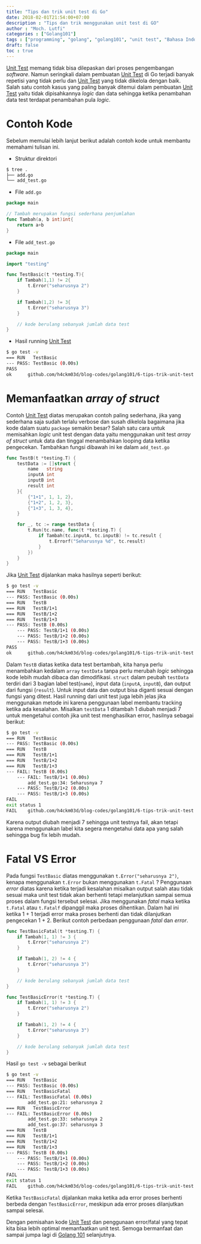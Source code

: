 ```yaml
---
title: "Tips dan trik unit test di Go"
date: 2018-02-01T21:54:00+07:00
description : "Tips dan trik menggunakan unit test di GO"
author : "Moch. Lutfi"
categories : ["Golang101"]
tags : ["programming", "golang", "golang101", "unit test", "Bahasa Indonesia", "tips"]
draft: false
toc : true
---
```

[Unit Test] memang tidak bisa dilepaskan dari proses pengembangan *software*. Namun seringkali dalam pembuatan [Unit Test] di Go terjadi banyak repetisi yang tidak perlu dan [Unit Test] yang tidak dikelola dengan baik. Salah satu contoh kasus yang paling banyak ditemui dalam pembuatan [Unit Test] yaitu tidak dipisahkannya *logic* dan data sehingga ketika penambahan data test terdapat penambahan pula *logic*.

# Contoh Kode

Sebelum memulai lebih lanjut berikut adalah contoh kode untuk membantu memahami tulisan ini.

- Struktur direktori

```bash
$ tree .
├── add.go
└── add_test.go
```

- File `add.go`

```go
package main

// Tambah merupakan fungsi sederhana penjumlahan
func Tambah(a, b int)int{
    return a+b
}
```

- File `add_test.go`

```go
package main

import "testing"

func TestBasic(t *testing.T){
    if Tambah(1,1) != 2{
        t.Error("seharusnya 2")
    }

    if Tambah(1,2) != 3{
        t.Error("seharusnya 3")
    }

    // kode berulang sebanyak jumlah data test
}

```

- Hasil running [Unit Test]

```bash
$ go test -v
=== RUN   TestBasic
--- PASS: TestBasic (0.00s)
PASS
ok      github.com/h4ckm03d/blog-codes/golang101/6-tips-trik-unit-test  0.002s
```

# Memanfaatkan *array of struct*

Contoh [Unit Test] diatas merupakan contoh paling sederhana, jika yang sederhana saja sudah terlalu verbose dan susah dikelola bagaimana jika kode dalam suatu `package` semakin besar? Salah satu cara untuk memisahkan *logic* unit test dengan data yaitu menggunakan unit test *array of struct* untuk data dan tinggal menambahkan looping data ketika pengecekan. Tambahkan fungsi dibawah ini ke dalam `add_test.go`

```go
func TestB(t *testing.T) {
    testData := []struct {
        name   string
        inputA int
        inputB int
        result int
    }{
        {"1+1", 1, 1, 2},
        {"1+2", 1, 2, 3},
        {"1+3", 1, 3, 4},
    }

    for _, tc := range testData {
        t.Run(tc.name, func(t *testing.T) {
            if Tambah(tc.inputA, tc.inputB) != tc.result {
                t.Errorf("Seharusnya %d", tc.result)
            }
        })
    }
}

```

Jika [Unit Test] dijalankan maka hasilnya seperti berikut:

```bash
$ go test -v
=== RUN   TestBasic
--- PASS: TestBasic (0.00s)
=== RUN   TestB
=== RUN   TestB/1+1
=== RUN   TestB/1+2
=== RUN   TestB/1+3
--- PASS: TestB (0.00s)
    --- PASS: TestB/1+1 (0.00s)
    --- PASS: TestB/1+2 (0.00s)
    --- PASS: TestB/1+3 (0.00s)
PASS
ok      github.com/h4ckm03d/blog-codes/golang101/6-tips-trik-unit-test  0.002s
```

Dalam `TestB` diatas ketika data test bertambah, kita hanya perlu menambahkan kedalam `array` `testData` tanpa perlu merubah *logic* sehingga kode lebih mudah dibaca dan dimodifikasi. `struct` dalam peubah `testData` terdiri dari 3 bagian label test(`name`), input data (`inputA`, `inputB`), dan output dari fungsi (`result`). Untuk input data dan output bisa diganti sesuai dengan fungsi yang ditest. Hasil running dari unit test juga lebih jelas jika menggunakan metode ini karena penggunaan label membantu tracking ketika ada kesalahan. Misalkan `testData` 1 ditambah 1 diubah menjadi 7 untuk mengetahui contoh jika unit test menghasilkan error, hasilnya sebagai berikut:

```bash
$ go test -v
=== RUN   TestBasic
--- PASS: TestBasic (0.00s)
=== RUN   TestB
=== RUN   TestB/1+1
=== RUN   TestB/1+2
=== RUN   TestB/1+3
--- FAIL: TestB (0.00s)
    --- FAIL: TestB/1+1 (0.00s)
        add_test.go:34: Seharusnya 7
    --- PASS: TestB/1+2 (0.00s)
    --- PASS: TestB/1+3 (0.00s)
FAIL
exit status 1
FAIL    github.com/h4ckm03d/blog-codes/golang101/6-tips-trik-unit-test  0.005s
```

Karena output diubah menjadi 7 sehingga unit testnya fail, akan tetapi karena menggunakan label kita segera mengetahui data apa yang salah sehingga bug fix lebih mudah.

# Fatal VS Error

Pada fungsi `TestBasic` diatas menggunakan `t.Error("seharusnya 2")`, kenapa menggunakan `t.Error` bukan menggunakan `t.Fatal` ? Penggunaan *error* diatas karena ketika terjadi kesalahan misalkan output salah atau tidak sesuai maka unit test tidak akan berhenti tetapi melanjutkan sampai semua proses dalam fungsi tersebut selesai. Jika menggunakan *fatal* maka ketika `t.Fatal` atau `t.Fatalf` dipanggil maka proses dihentikan. Dalam hal ini ketika 1 + 1 terjadi error maka proses berhenti dan tidak dilanjutkan pengecekan 1 + 2. Berikut contoh perbedaan penggunaan *fatal* dan *error*.

```go
func TestBasicFatal(t *testing.T) {
    if Tambah(1, 1) != 3 {
        t.Error("seharusnya 2")
    }

    if Tambah(1, 2) != 4 {
        t.Error("seharusnya 3")
    }

    // kode berulang sebanyak jumlah data test
}

func TestBasicError(t *testing.T) {
    if Tambah(1, 1) != 3 {
        t.Error("seharusnya 2")
    }

    if Tambah(1, 2) != 4 {
        t.Error("seharusnya 3")
    }

    // kode berulang sebanyak jumlah data test
}
```
Hasil `go test -v` sebagai berikut

```bash
$ go test -v
=== RUN   TestBasic
--- PASS: TestBasic (0.00s)
=== RUN   TestBasicFatal
--- FAIL: TestBasicFatal (0.00s)
        add_test.go:21: seharusnya 2
=== RUN   TestBasicError
--- FAIL: TestBasicError (0.00s)
        add_test.go:33: seharusnya 2
        add_test.go:37: seharusnya 3
=== RUN   TestB
=== RUN   TestB/1+1
=== RUN   TestB/1+2
=== RUN   TestB/1+3
--- PASS: TestB (0.00s)
    --- PASS: TestB/1+1 (0.00s)
    --- PASS: TestB/1+2 (0.00s)
    --- PASS: TestB/1+3 (0.00s)
FAIL
exit status 1
FAIL    github.com/h4ckm03d/blog-codes/golang101/6-tips-trik-unit-test  0.004s
```

Ketika `TestBasicFatal` dijalankan maka ketika ada error proses berhenti berbeda dengan `TestBasicError`, meskipun ada error proses dilanjutkan sampai selesai. 

Dengan pemisahan kode [Unit Test] dan penggunaan error/fatal yang tepat kita bisa lebih optimal memanfaatkan unit test. Semoga bermanfaat dan sampai jumpa lagi di [Golang 101] selanjutnya.

[Golang 101]: /categories/golang101/
[Unit Test]: /posts/golang-unit-test/